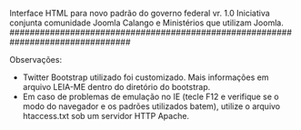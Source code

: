 Interface HTML para novo padrão do governo federal vr. 1.0
Iniciativa conjunta comunidade Joomla Calango e Ministérios que utilizam Joomla.
################################################################################

Observações:
- Twitter Bootstrap utilizado foi customizado. Mais informações em arquivo LEIA-ME dentro do diretório do bootstrap.
- Em caso de problemas de emulação no IE (tecle F12 e verifique se o modo do navegador e os padrões utilizados batem), utilize o arquivo htaccess.txt sob um servidor HTTP Apache.